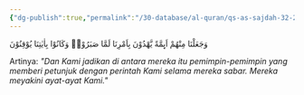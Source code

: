 ```yaml
---
{"dg-publish":true,"permalink":"/30-database/al-quran/qs-as-sajdah-32-24/"}
---
```



وَجَعَلْنَا مِنْهُمْ اَىِٕمَّةً يَّهْدُوْنَ بِاَمْرِنَا لَمَّا صَبَرُوْاۗ وَكَانُوْا بِاٰيٰتِنَا يُوْقِنُوْنَ

Artinya: *"Dan Kami jadikan di antara mereka itu pemimpin-pemimpin yang memberi petunjuk dengan perintah Kami selama mereka sabar. Mereka meyakini ayat-ayat Kami."*
